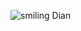 ![smiling Dian](https://user-images.githubusercontent.com/54323402/106075841-b770ee00-610e-11eb-83d4-0ea940013df9.jpg)
